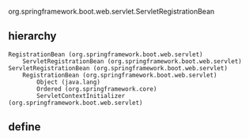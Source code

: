 org.springframework.boot.web.servlet.ServletRegistrationBean
## hierarchy
```
RegistrationBean (org.springframework.boot.web.servlet)
    ServletRegistrationBean (org.springframework.boot.web.servlet)
ServletRegistrationBean (org.springframework.boot.web.servlet)
    RegistrationBean (org.springframework.boot.web.servlet)
        Object (java.lang)
        Ordered (org.springframework.core)
        ServletContextInitializer (org.springframework.boot.web.servlet)
```
## define
